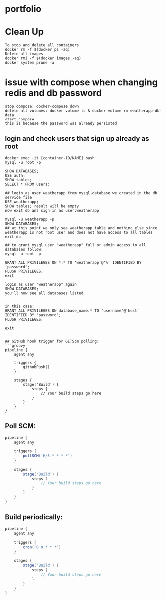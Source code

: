 # portfolio
# Clean Up

```
To stop and delete all containers
docker rm -f $(docker ps -aq)
Delete all images
docker rmi -f $(docker images -aq)
docker system prune -a
```
# issue with compose when changing redis and db password

```
stop compose: docker-compose down
delete all volumes: docker volume ls & docker volume rm weatherapp-db-data
start compose
this is because the password was already persisted

```

## login and check users that sign up already as root
```
docker exec -it [container-ID/NAME] bash
mysql -u root -p

SHOW DATABASES;
USE auth;
SHOW tables;
SELECT * FROM users:

## login as user weatherapp from mysql-database we created in the db service file
USE weatherapp;
SHOW tables; result will be empty
now exit db ans sign in as user:weatherapp

mysql -u weatherapp -p 
SHOW DATABASES;
## at this point we only see weatherapp table and nothing else since weatherapp is not root user and does not have access to all tables
exit db

## to grant mysql user "weatherapp" full or admin access to all databases follow:
mysql -u root -p

GRANT ALL PRIVILEGES ON *.* TO 'weatherapp'@'%' IDENTIFIED BY 'password';
FLUSH PRIVILEGES;
exit

login as user "weatherapp" again
SHOW DATABASES;
you'll now see all databases listed


in this case:
GRANT ALL PRIVILEGES ON database_name.* TO 'username'@'host' IDENTIFIED BY 'password';
FLUSH PRIVILEGES;

exit


## GitHub hook trigger for GITScm polling:
```groovy
pipeline {
    agent any

    triggers {
        githubPush()
    }

    stages {
        stage('Build') {
            steps {
                // Your build steps go here
            }
        }
    }
}
```

## Poll SCM:
```groovy
pipeline {
    agent any

    triggers {
        pollSCM('H/5 * * * *')
    }

    stages {
        stage('Build') {
            steps {
                // Your build steps go here
            }
        }
    }
}
```

## Build periodically:
```groovy
pipeline {
    agent any

    triggers {
        cron('0 0 * * *')
    }

    stages {
        stage('Build') {
            steps {
                // Your build steps go here
            }
        }
    }
}
```